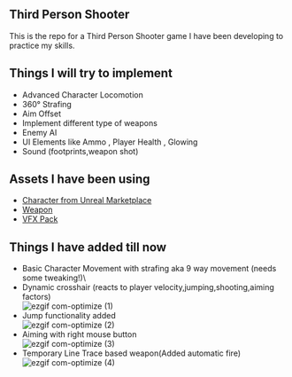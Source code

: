 ## Third Person Shooter
This is the repo for a Third Person Shooter game I have been developing to practice my skills.
## Things I will try to implement

* Advanced Character Locomotion
* 360° Strafing
* Aim Offset
* Implement different type of weapons
* Enemy AI
* UI Elements like Ammo , Player Health , Glowing
* Sound (footprints,weapon shot)


## Assets I have been using
* [Character from Unreal Marketplace](https://www.unrealengine.com/marketplace/en-US/product/paragon-lt-belica)
* [Weapon](https://www.unrealengine.com/marketplace/en-US/item/89d86599a98045c5806d6fccd7c7071a)
* [VFX Pack](https://www.unrealengine.com/marketplace/en-US/item/38a3355872ef41bab5d2ba5b21c29eba)

## Things I have added till now
* Basic Character Movement with strafing aka 9 way movement (needs some tweaking!)\
* Dynamic crosshair (reacts to player velocity,jumping,shooting,aiming factors)\
![ezgif com-optimize (1)](https://github.com/ZenithRahman/TPSGame/assets/66364348/f85c3ff9-83b5-4b48-a7af-a13a56d8c32b)
* Jump functionality added\
![ezgif com-optimize (2)](https://github.com/ZenithRahman/TPSGame/assets/66364348/1066db5b-59e1-480c-b498-168d0816cc76)
* Aiming with right mouse button\
![ezgif com-optimize (3)](https://github.com/ZenithRahman/TPSGame/assets/66364348/ec4a059e-f10f-4d64-9d6f-ca7d9c312aad)
* Temporary Line Trace based weapon(Added automatic fire)\
![ezgif com-optimize (4)](https://github.com/ZenithRahman/TPSGame/assets/66364348/afa20cca-df68-414c-8095-de7001bed12b)

